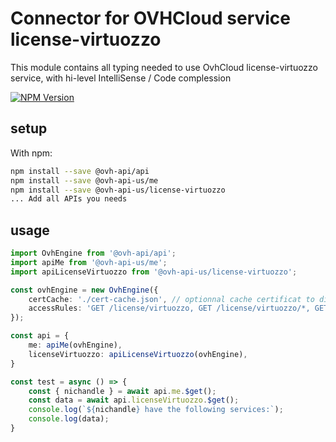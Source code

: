 # Connector for OVHCloud service license-virtuozzo

This module contains all typing needed to use OvhCloud license-virtuozzo service, with hi-level IntelliSense / Code complession

[![NPM Version](https://img.shields.io/npm/v/@ovh-api-us/license-virtuozzo.svg?style=flat)](https://www.npmjs.org/package/@ovh-api-us/license-virtuozzo)

## setup

With npm:
````bash
npm install --save @ovh-api/api
npm install --save @ovh-api-us/me
npm install --save @ovh-api-us/license-virtuozzo
... Add all APIs you needs
````

## usage

````typescript
import OvhEngine from '@ovh-api/api';
import apiMe from '@ovh-api-us/me';
import apiLicenseVirtuozzo from '@ovh-api-us/license-virtuozzo';

const ovhEngine = new OvhEngine({ 
    certCache: './cert-cache.json', // optionnal cache certificat to disk
    accessRules: 'GET /license/virtuozzo, GET /license/virtuozzo/*, GET /me', // optionnal limit the requested privileges.
});

const api = {
    me: apiMe(ovhEngine),
    licenseVirtuozzo: apiLicenseVirtuozzo(ovhEngine),
}

const test = async () => {
    const { nichandle } = await api.me.$get();
    const data = await api.licenseVirtuozzo.$get();
    console.log(`${nichandle} have the following services:`);
    console.log(data);
}

````